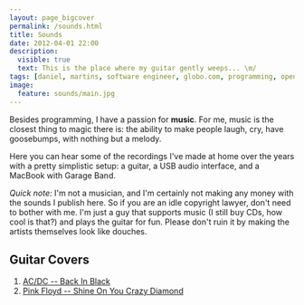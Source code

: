 ```yaml
---
layout: page_bigcover
permalink: /sounds.html
title: Sounds
date: 2012-04-01 22:00
description:
  visible: true
  text: This is the place where my guitar gently weeps... \m/
tags: [daniel, martins, software engineer, globo.com, programming, open source, about, who is]
image:
  feature: sounds/main.jpg
---
```


Besides programming, I have a passion for **music**. For me, music is the
closest thing to magic there is: the ability to make people laugh, cry, have
goosebumps, with nothing but a melody.

Here you can hear some of the recordings I've made at home over the years with
a pretty simplistic setup: a guitar, a USB audio interface, and a MacBook
with Garage Band.

_Quick note:_ I'm not a musician, and I'm certainly not making any money with
the sounds I publish here. So if you are an idle copyright lawyer, don't need
to bother with me. I'm just a guy that supports music (I still buy CDs, how
cool is that?) and plays the guitar for fun. Please don't ruin it by making
the artists themselves look like douches.

## Guitar Covers

1. [AC/DC -- Back In Black](/sounds/back-in-black.html)
2. [Pink Floyd -- Shine On You Crazy Diamond](/sounds/shine-on-you-crazy-diamond.html)
